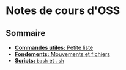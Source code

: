 # Notes de cours d'OSS

## Sommaire

- <a href="http://skutnik.iiens.net/cours/OSS/commandes">__Commandes utiles:__ Petite liste</a>
- <a href="http://skutnik.iiens.net/cours/OSS/fondements">__Fondements:__ Mouvements et fichiers</a>
- <a href="http://skutnik.iiens.net/cours/OSS/scripts">__Scripts:__ `bash` et `.sh`</a>
